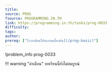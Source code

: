 ```yaml
---
title: 
source: PROG
fsource: PROGRAMMING.IN.TH
link: https://programming.in.th/tasks/prog-0033
difficulty: 
tags: 
author: 
prereq: ["[การเขียนโปรแกรมเบื้องต้น](/prog-basic)"]
---
```


!problem_info prog-0033

!!! warning "คำเตือน"
    บทเรียนนี้ยังไม่สมบูรณ์
